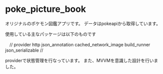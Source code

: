 # poke_picture_book

オリジナルのポケモン図鑑アプリです。
データはpokeapiから取得しています。

使用している主なパッケージは以下のものです

　//
provider
http
json_annotation
cached_network_image
build_runner
json_serializable
//

providerで状態管理を行なっています。
また、MVVMを意識した設計を行いました。
